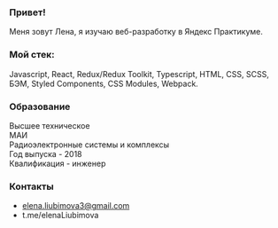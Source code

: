 ### Привет!
Меня зовут Лена, я изучаю веб-разработку в Яндекс Практикуме.

### Мой стек:
Javascript, React, Redux/Redux Toolkit,  Typescript, HTML, CSS, SCSS, БЭМ, Styled Components, CSS Modules, Webpack.

### Образование
Высшее техническое  
МАИ  
Радиоэлектронные системы и комплексы  
Год выпуска - 2018  
Квалификация - инженер

### Контакты
* elena.liubimova3@gmail.com
* t.me/elenaLiubimova
